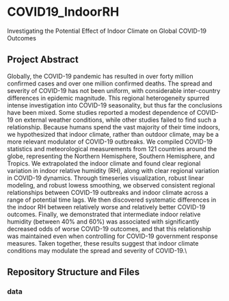 # COVID19_IndoorRH
Investigating the Potential Effect of Indoor Climate on Global COVID-19 Outcomes

## Project Abstract 
Globally, the COVID-19 pandemic has resulted in over forty million confirmed cases and over one million confirmed deaths. The spread and severity of COVID-19 has not been uniform, with considerable inter-country differences in epidemic magnitude. This regional heterogeneity spurred intense investigation into COVID-19 seasonality, but thus far the conclusions have been mixed. Some studies reported a modest dependence of COVID-19 on external weather conditions, while other studies failed to find such a relationship. Because humans spend the vast majority of their time indoors, we hypothesized that indoor climate, rather than outdoor climate, may be a more relevant modulator of COVID-19 outbreaks. We compiled COVID-19 statistics and meteorological measurements from 121 countries around the globe, representing the Northern Hemisphere, Southern Hemisphere, and Tropics. We extrapolated the indoor climate and found clear regional variation in indoor relative humidity (RH), along with clear regional variation in COVID-19 dynamics. Through timeseries visualization, robust linear modeling, and robust lowess smoothing, we observed consistent regional relationships between COVID-19 outbreaks and indoor climate across a range of potential time lags. We then discovered systematic differences in the indoor RH between relatively worse and relatively better COVID-19 outcomes. Finally, we demonstrated that intermediate indoor relative humidity (between 40\% and 60\%) was associated with significantly decreased odds of worse COVID-19 outcomes, and that this relationship was maintained even when controlling for COVID-19 government response measures. Taken together, these results suggest that indoor climate conditions may modulate the spread and severity of COVID-19.\\


## Repository Structure and Files

### data 
